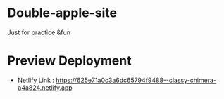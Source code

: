 # Double-apple-site
Just for practice &amp;fun
# Preview Deployment
- Netlify Link :
https://625e71a0c3a6dc65794f9488--classy-chimera-a4a824.netlify.app
